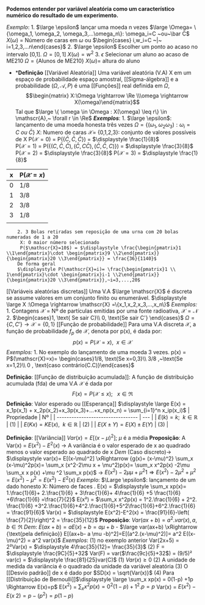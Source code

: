 **Podemos entender por variável aleatória como um característico numérico do resultado de um experimento.**

_Exemplo_:
	1. $\large \epsilon$ lançar uma moeda n vezes 
		$\large \Omega= \{\omega_1, \omega_2, \omega_3,...\omega_n\}: \omega_i=C ~ou~\bar C$ 
		$X(\omega)$ = Número de caras em $\omega$ ou $\begin{cases} i,w_i=C ~|~ i=1,2,3,...n\end{cases}$
	2. $\large \epsilon$ Escolher um ponto ao acaso no intervalo [0,1].
		$\Omega = [0,1]$ 
		$X(\omega) = w^2$
	3. $\epsilon$ Selecionar um aluno ao acaso de ME210
		$\Omega= \{\text{Alunos de ME210}\}$
		$X(\omega) =$ altura do aluno

- ***Definição** [[Variável Aleatória]]
	Uma variável aleatória (V.A) X em um espaço de probabilidade espaço amostral, [[Sigma-álgebra]] e a probabilidade ($\Omega , \mathscr{A}, P$) é uma [[Funções]] real definida em $\Omega$, 
	$$\begin{matrix} X:\Omega \rightarrow \Re \\\omega \rightarrow X(\omega)\end{matrix}$$
	Tal que $\large \{ \omega \in \Omega : X(\omega) \leq r\} \in \mathscr{A},~ \forall r \in \Re$
	_**Exemplos**_:
		1. $\large \epsilon$: lançamento de uma moeda honesta três vezes
			$\Omega=\{(\omega_1, \omega_2\omega_3) : \omega_i= C~ou~\bar C\}$
			$X:$ Numero de caras
			$\mathscr{X}$= {0,1,2,3}: conjunto de valores possíveis de X
			P($\mathscr{X}=0$) = P({$\bar C, \bar C, \bar C$}) = $\displaystyle \frac{1}{8}$  
			P($\mathscr{X}=1$) = P({$(C, \bar C, \bar C), (\bar C, C \bar C),(\bar C , \bar C ,C)$}) = $\displaystyle \frac{3}{8}$
			P($\mathscr{X}=2$) = $\displaystyle \frac{3}{8}$
			P($\mathscr{X}=3$) = $\displaystyle \frac{1}{8}$

| x   | P($\mathscr{X}=x$) |
| --- | ------------------ |
| 0   | 1/8                |
| 1   | 3/8                |
| 2   | 3/8                |
| 3   | 1/8                |
|     |                    |
		2. 3 Bolas retiradas sem reposição de uma urna com 20 bolas numeradas de 1 a 20
		 X: O maior número selecionado
		 P($\mathscr{X}=10$) = $\displaystyle \frac{\begin{pmatrix}1 \\1\end{pmatrix}\cdot \begin{pmatrix}9 \\2\end{pmatrix}}{\begin{pmatrix}20 \\3\end{pmatrix}} = \frac{36}{1140}$
		De forma geral
		$\displaystyle P(\mathscr{X}=i)= \frac{\begin{pmatrix}1 \\ 1\end{pmatrix}\cdot \begin{pmatrix}i-1 \\2\end{pmatrix}}{\begin{pmatrix}20 \\3\end{pmatrix}},~i=3,...,20$

[[Variáveis aleatórias discretas]]
	Uma V.A $\large \mathscr{X}$ é discreta se assume valores em um conjunto finito ou enumerável.
	$\displaystyle \large X :\Omega \rightarrow \mathscr{X} =\{x_1,x_2,x_3,...,x_n\}$
	_Exemplos:_
	1. Contagens
		$\mathscr{X}$ = Nº de partículas emitidas por uma fonte radioativa, $\mathscr{X} = \mathscr{N}$
	2. 
	   $\begin{cases}1, \text{ Se sair C}\\ 0, \text{Se sair C'} \end{cases}$
	   $\Omega = \{C , C'\} \rightarrow \mathscr{X}=\{0,1\}$
[[Função de probabilidade]]
	Para uma V.A discreta $\mathscr{X}$, a função de probabilidade $f_p$ de $\mathscr{X}$, denota por p(x), é dada por:$$p(x)= P(\mathscr{X}=x),~~x \in \mathscr{X}$$
	_Exemplos:_
		1. No exemplo do lançamento de uma moeda 3 vezes. 
		 p(x) = P$(\mathscr{X}=x)= \begin{cases}1/8, \text{Se x=0,3}\\ 3/8 ,~\text{Se x=1,2}\\ 0 , \text{caso contrário(C.C)}\end{cases}$
	
$\textbf{Definição}$: [[Função de distribuição acumulada]]:
	A função de distribuição acumulada (fda) de uma V.A $\mathscr{X}$ é dada por $$F(x) = P(\mathscr{X}\leq x);~~~x \in \Re$$
**Definição**: Valor esperado ou [[Esperança]]
	$\displaystyle \large E(x) = x_1p(x_1) + x_2p(x_2)+x_3p(x_3)+...+x_np(x_n) = \sum_{i=1}^n x_ip(x_i)$ 
| Propriedade                       | Nº  |
| --------------------------------- | --- |
| $E(k)=k; ~~k \in \mathbb{R}$      | (1) |
| $E(Kx) =KE(x), ~~k\in \mathbb{R}$ | (2) |
| $E(X\pm Y) = E(X) \pm E(Y)$       | (3) |

**Definição**: [[Variância]]
	$Var(x) = E[(x-\mu)^2]$; $\mu$ é a média
	**Proposição**: A Var(x) = $E(x^2)-E^2(x)$ -> A variância é o valor esperado de x ao quadrado menos o valor esperado ao quadrado de x
	*Dem* (Caso discreto)-> 
	$\displaystyle var(x)= E[(x-\mu)^2] \xRightarrow {g(x)= (x-\mu)^2} \sum_x (x-\mu)^2p(x)= \sum_x (x^2-2\mu x + \mu^2)p(x)= \sum_x x^2p(x) -2\mu \sum_x  x p(x) +\mu ^2 \sum_x  p(x)$
	-> $E(x^2) - 2\mu \mu + \mu^2 1 \Rightarrow E(x^2)- 2 \mu^2+ \mu^2 = E(x^2)-\mu^2 = E(x^2)-E^2(x)$
	*Exemplo*:
	$\Large \epsilon$: lançamento de um dado honesto
	X: Número de faces
	.
	E(x) = $\displaystyle \sum_x xp(x)= 1.\frac{1}{6}+ 2.\frac{1}{6} + 3\frac{1}{6}+ 4\frac{1}{6} +5 \frac{1}{6} +6\frac{1}{6} =\frac{7}{2}$ 
	E(x²) = $\sum_x x^2p(x) = 1^2.\frac{1}{6} + 2^2. \frac{1}{6} +3^2.\frac{1}{6}+4^2.\frac{1}{6}+5^2\frac{1}{6}+6^2.\frac{1}{6} = \frac{91}{6}$
	Var(x) = $\displaystyle E(x^2)-E^2(x) = \frac{91}{6}-\left( \frac{7}{2}\right)^2 = \frac{35}{12}$
	**Proposição**: $Var(ax+b) = a^2. var(x), a,b \in \Re$ 
	*Dem*: $E(ax+b) = aE(x)+b = a \mu +b$
	-
	$\large var(ax+b) \xRightarrow {\text{pela definição}} E[(ax+b- a \mu -b)^2]=E[(a^2.(x-\mu)^2)]= a^2 E((x-\mu)^2) = a^2 var(x)$
	*Exemplos*:
	(1) no exemplo anterior
	Var(2x+5) = 2²Var(x) = $\displaystyle 4\frac{35}{12}= \frac{35}{3}$ 
	(2) F = $\displaystyle \frac{9C}{5}+32$
	Var(F) = var($\frac{9c}{5}+32$) = (9/5)² var(c) = $\displaystyle \frac{81}{25}var(C)$
(1) $Var(x) \geq 0$ 
(2) A unidade de medida da variância é o quadrado da unidade da variável aleatória
(3) O [[Desvio padrão]] de x é dado por  $SD(x) = \sqrt{Var(x)}$ 
(4) Para [[Distribuição de Bernoulli]]$\displaystyle \large \sum_x xp(x) = 0(1-p) +1p \Rightarrow E(x)=p$
	E($x^2$) = $\displaystyle \sum_x x^2p(x) = 0^2(1-p) +1^2.p = p$
	Var(x) = $E(x^2)-E(x^~2) = p-(p^2)= p(1-p)$
		











	
